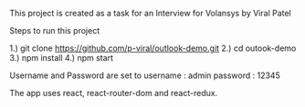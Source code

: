 This project is created as a task for an Interview for Volansys by Viral Patel

Steps to run this project

1.) git clone https://github.com/p-viral/outlook-demo.git
2.) cd outook-demo
3.) npm install
4.) npm start


Username and Password are set to 
username : admin
password : 12345

The app uses react, react-router-dom and react-redux.